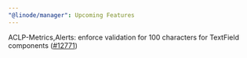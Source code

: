```yaml
---
"@linode/manager": Upcoming Features
---
```


ACLP-Metrics,Alerts: enforce validation for 100 characters for TextField components ([#12771](https://github.com/linode/manager/pull/12771))
